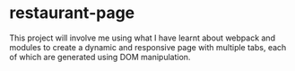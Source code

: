 # restaurant-page

This project will involve me using what I have learnt about webpack and modules to create a dynamic and responsive page with multiple tabs, each of which are generated using DOM manipulation.